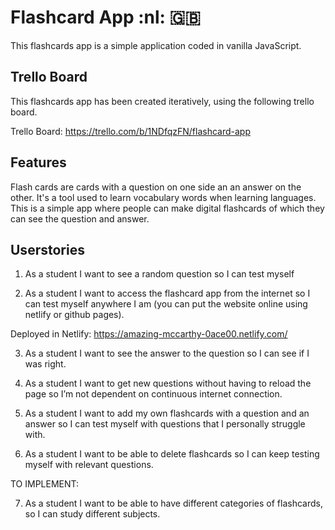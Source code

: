 # Flashcard App :nl: :uk:

This flashcards app is a simple application coded in vanilla JavaScript. 

## Trello Board

This flashcards app has been created iteratively, using the following trello board.

Trello Board: https://trello.com/b/1NDfqzFN/flashcard-app

## Features

Flash cards are cards with a question on one side an an answer on the other. It's a tool used to learn vocabulary words when learning languages. This is a simple app where people can make digital flashcards of which they can see the question and answer.

## Userstories

1. As a student I want to see a random question so I can test myself 

2. As a student I want to access the flashcard app from the internet so I can test myself anywhere I am (you can put the website online using netlify or github pages).

Deployed in Netlify: https://amazing-mccarthy-0ace00.netlify.com/ 

3. As a student I want to see the answer to the question so I can see if I was right. 

4. As a student I want to get new questions without having to reload the page so I’m not dependent on continuous internet connection. 

5. As a student I want to add my own flashcards with a question and an answer so I can test myself with questions that I personally struggle with. 

6. As a student I want to be able to delete flashcards so I can keep testing myself with relevant questions. 

TO IMPLEMENT:

7. As a student I want to be able to have different categories of flashcards, so I can study different subjects.
